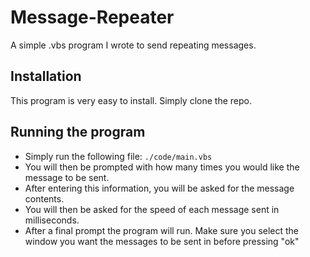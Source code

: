 # Message-Repeater
A simple .vbs program I wrote to send repeating messages.

## Installation
This program is very easy to install. Simply clone the repo.

## Running the program
* Simply run the following file: ```./code/main.vbs```
* You will then be prompted with how many times you would like the message to be sent.
* After entering this information, you will be asked for the message contents.
* You will then be asked for the speed of each message sent in milliseconds.
* After a final prompt the program will run. Make sure you select the window you want the messages to be sent in before pressing "ok"
